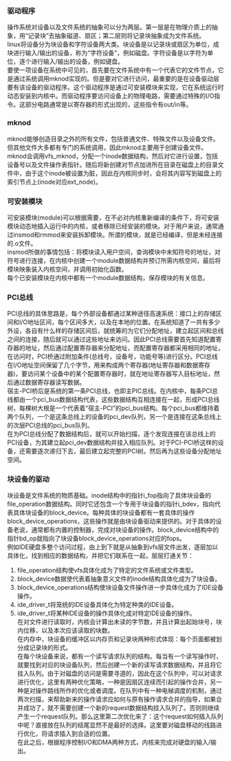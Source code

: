 ### 驱动程序
操作系统对设备以及文件系统的抽象可以分为两层。第一层是在物理介质上的抽象，用“记录块”去抽象磁道、扇区；第二层则将记录块抽象成为文件系统。  
linux将设备分为块设备和字符设备两大类。块设备是以记录块或扇区为单位，成块进行输入/输出的设备，称为“字符设备”，例如磁盘。字符设备是以字符为单位，逐个进行输入/输出的设备，例如键盘。  
要使一项设备在系统中可见的，首先要在文件系统中有一个代表它的文件节点，它是通过系统调用mknod实现的。但是要对它进行访问，最重要的是在设备驱动层要有该设备的驱动程序。这个驱动程序是通过可安装模块来实现，它在系统运行时动态安装到内核中。而驱动程序要访问设备上的物理电路，需要通过特殊的I/O指令。这部分电路通常是以寄存器的形式出现的，这些指令有out/in等。
### mknod
mknod能够创造目录之外的所有文件，包括普通文件、特殊文件以及设备文件。但其他文件大多都有专门的系统调用，因此mknod主要用于创建设备文件。  
mknod会调用vfs_mknod，分配一个inode数据结构，然后对它进行设置，包括设备号以及文件操作表指针。随后将新创建对节点加进所在目录在磁盘上的目录文件中，由于这个inode被设置为脏，因此在内核同步时，会将其内容写到磁盘上的索引节点上(inode对应ext_node)。
### 可安装模块
可安装模块(module)可以根据需要，在不必对内核重新编译的条件下，将可安装模块动态地插入运行中的内核，或者移除已经安装的模块。对于用户来说，通常通过insmod和rmmod来安装拆卸模块。所谓的模块，就是已经编译，但是未经连接的.o文件。  
insmod所做的事情包括：将模块读入用户空间，查询模块中未知符号的地址，对符号进行连接，在内核中创建一个module数据结构并预订所需内核空间，最后将模块映象装入内核空间，并调用初始化函数。  
每个已安装模块在内核中都有一个module数据结构，保存模块的有关信息。
### PCI总线
PCI总线的具体思路是，每个外部设备都通过某种途径高速系统：接口上的存储区间和I/O地址区间，每个区间多大，以及在本地的位置。在系统知道了一共有多少外设，各自有什么样的存储区间后，就统筹的为它们分配地址，建立起区间和总线之间的连接，随后就可以通过这些地址来访问。因此PCI总线需要首先知道配置寄存器的地址，然后通过配置寄存器来分配地址，而配置寄存器都采用相同的地址，在访问时，PCI桥通过附加条件(总线号，设备号，功能号等)进行区分。PCI总线在I/O地址空间保留了几个字节，用来构成两个寄存器(地址寄存器和数据寄存器)，要访问某个设备中的某个配置寄存器时，就在地址寄存器写入目标地址，然后通过数据寄存器读写数据。  
宿主-PCI桥后是系统的第一条PCI总线，也即主PIC总线。在内核中，每条PCI总线都由一个pci_bus数据结构代表，这些数据结构互相连接在一起，形成PCI总线树，每棵树大根是一个代表着“宿主-PCI”的pci_bus结构。每个pci_bus都维持着两个队列，一个是这条总线上的设备的pci_dev队列，另一个是连接在这条总线上的次层PCI总线的pci_bus队列。  
在为PCI总线分配了数据结构后，就可以开始扫描，逐个发现连接在该总线上的PCI设备，为其建立起pci_dev数据结构并挂入相应队列。对于PCI-PCI桥这样的设备，还需要逐次递归下去，最后建立起完整的PCI树。然后再为这些设备分配地址空间。  
### 块设备的驱动
块设备是文件系统的物质基础。inode结构中的指针i_fop指向了具体块设备的file_operation数据结构。同时它还包含一个专用于块设备的指针i_bdev，指向代表具体块设备的block_device。每种具体的块设备都有一套具体的操作block_device_operations，这些操作就是由块设备驱动来提供的。对于具体的设备老说，通常都有内置的控制器，完成对块设备的操作。block_device结构中的指针bd_op就指向了块设备block_device_operations对应的fops。  
例如IDE硬盘多整个访问过程，由上到下就是从抽象到vfs层文件出发，逐层加以具体化，找到相应的数据结构，并把它们联系在一起，层层打通关节：  
1. file_operation结构使vfs具体化成为了特定的文件系统或文件类型。  
2. block_device数据使代表着抽象意义文件的inode结构具体化成为了块设备。  
3. block_device_operations结构使块设备文件操作进一步具体化成为了IDE设备操作。  
4. ide_driver_t将笼统的IDE设备具体化为特定种类的IDE设备。  
5. ide_driver_t将某种IDE设备的操作具体化成对特定IDE设备的操作。  
在对文件进行读取时，内核会计算出未读的字节数，并且计算出起始块号，块内位移，以及本次应该读取的块数。  
在内存中，块设备的缓冲区以内存页和记录块两种形式体现：每个页面都被划分成记录块的形式。  
在每个块设备来说，都有一个读写请求队列的结构。每当有一个读写操作时，就要找到对应的块设备队列，然后创建一个新的读写请求数据结构，并且将它挂入队列。由于对磁盘的访问是需要寻道的，因此在这个队列中，可以对请求进行优化，这里有两种优化策略，一种是因扇区连续而引起的操作合并，另一种是对操作路线所作的优化或者调度。在队列中有一种电梯调度的机制，通过两次扫描，来帮助新来的操作请求应如何与原有操作请求合并的指导，如果合并成功了，就不需要创建一个新的request数据结构挂入队列了。否则则继续产生一个request队列。那么这里第二次优化来了：这个request如何插入队列中呢？直接放在队列的结尾显然不是最好的选择。这里要对磁盘移动的线路进行优化，将请求插入到合适的位置。  
在此之后，根据程序控制I/O和DMA两种方式，内核来完成对硬盘的输入/输出。

